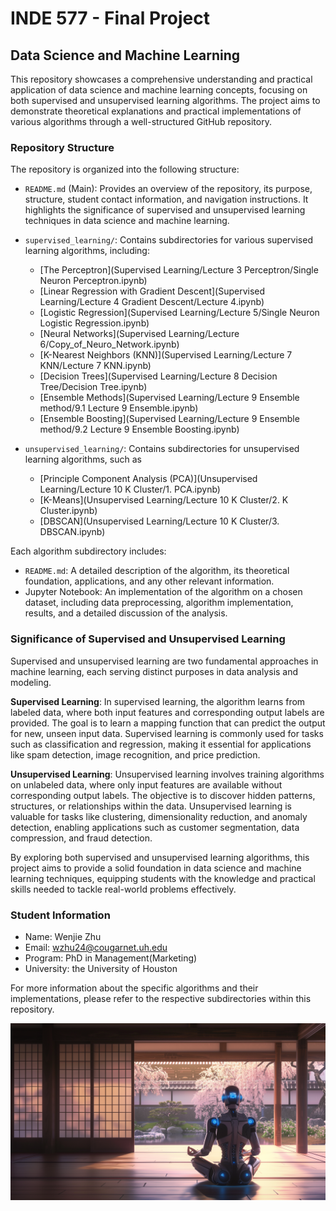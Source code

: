 # INDE 577 - Final Project
## Data Science and Machine Learning

This repository showcases a comprehensive understanding and practical application of data science and machine learning concepts, focusing on both supervised and unsupervised learning algorithms. The project aims to demonstrate theoretical explanations and practical implementations of various algorithms through a well-structured GitHub repository.

### Repository Structure

The repository is organized into the following structure:

- `README.md` (Main): Provides an overview of the repository, its purpose, structure, student contact information, and navigation instructions. It highlights the significance of supervised and unsupervised learning techniques in data science and machine learning.

- `supervised_learning/`: Contains subdirectories for various supervised learning algorithms, including:
  - [The Perceptron](Supervised Learning/Lecture 3 Perceptron/Single Neuron Perceptron.ipynb)
  - [Linear Regression with Gradient Descent](Supervised Learning/Lecture 4 Gradient Descent/Lecture 4.ipynb)
  - [Logistic Regression](Supervised Learning/Lecture 5/Single Neuron Logistic Regression.ipynb)
  - [Neural Networks](Supervised Learning/Lecture 6/Copy_of_Neuro_Network.ipynb)
  - [K-Nearest Neighbors (KNN)](Supervised Learning/Lecture 7 KNN/Lecture 7 KNN.ipynb)
  - [Decision Trees](Supervised Learning/Lecture 8 Decision Tree/Decision Tree.ipynb)
  - [Ensemble Methods](Supervised Learning/Lecture 9 Ensemble method/9.1 Lecture 9 Ensemble.ipynb)
  - [Ensemble Boosting](Supervised Learning/Lecture 9 Ensemble method/9.2 Lecture 9 Ensemble Boosting.ipynb)

- `unsupervised_learning/`: Contains subdirectories for unsupervised learning algorithms, such as 
  - [Principle Component Analysis (PCA)](Unsupervised Learning/Lecture 10 K Cluster/1. PCA.ipynb)
  - [K-Means](Unsupervised Learning/Lecture 10 K Cluster/2. K Cluster.ipynb)
  - [DBSCAN](Unsupervised Learning/Lecture 10 K Cluster/3. DBSCAN.ipynb)


Each algorithm subdirectory includes:
- `README.md`: A detailed description of the algorithm, its theoretical foundation, applications, and any other relevant information.
- Jupyter Notebook: An implementation of the algorithm on a chosen dataset, including data preprocessing, algorithm implementation, results, and a detailed discussion of the analysis.

### Significance of Supervised and Unsupervised Learning

Supervised and unsupervised learning are two fundamental approaches in machine learning, each serving distinct purposes in data analysis and modeling.

**Supervised Learning**: In supervised learning, the algorithm learns from labeled data, where both input features and corresponding output labels are provided. The goal is to learn a mapping function that can predict the output for new, unseen input data. Supervised learning is commonly used for tasks such as classification and regression, making it essential for applications like spam detection, image recognition, and price prediction.

**Unsupervised Learning**: Unsupervised learning involves training algorithms on unlabeled data, where only input features are available without corresponding output labels. The objective is to discover hidden patterns, structures, or relationships within the data. Unsupervised learning is valuable for tasks like clustering, dimensionality reduction, and anomaly detection, enabling applications such as customer segmentation, data compression, and fraud detection.

By exploring both supervised and unsupervised learning algorithms, this project aims to provide a solid foundation in data science and machine learning techniques, equipping students with the knowledge and practical skills needed to tackle real-world problems effectively.

### Student Information

- Name: Wenjie Zhu
- Email: wzhu24@cougarnet.uh.edu
- Program: PhD in Management(Marketing) 
- University: the University of Houston

For more information about the specific algorithms and their implementations, please refer to the respective subdirectories within this repository.

![A Contemplating AI robot](Image/AI%20Image.webp)

